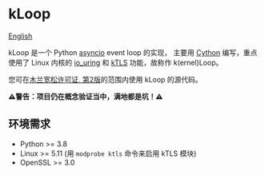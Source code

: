 # kLoop

[English](README.en.md)

kLoop 是一个 Python
[asyncio](https://docs.python.org/3/library/asyncio.html) event loop 的实现，
主要用 [Cython](https://cython.org/) 编写，重点使用了 Linux 内核的
[io_uring](https://unixism.net/loti/what_is_io_uring.html) 和
[kTLS](https://www.kernel.org/doc/html/latest/networking/tls-offload.html)
功能，故称作 k(ernel)Loop。

您可在[木兰宽松许可证, 第2版](http://license.coscl.org.cn/MulanPSL2)的范围内使用
kLoop 的源代码。

**⚠️警告：项目仍在概念验证当中，满地都是坑！⚠️**


## 环境需求

* Python >= 3.8
* Linux >= 5.11 (用 `modprobe ktls` 命令来启用 kTLS 模块)
* OpenSSL >= 3.0

